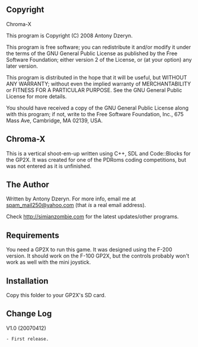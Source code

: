 Copyright
---------

  Chroma-X

  This program is Copyright (C) 2008 Antony Dzeryn.

  This program is free software; you can redistribute it and/or modify
  it under the terms of the GNU General Public License as published by
  the Free Software Foundation; either version 2 of the License, or
  (at your option) any later version.

  This program is distributed in the hope that it will be useful,
  but WITHOUT ANY WARRANTY; without even the implied warranty of
  MERCHANTABILITY or FITNESS FOR A PARTICULAR PURPOSE.  See the
  GNU General Public License for more details.

  You should have received a copy of the GNU General Public License
  along with this program; if not, write to the Free Software
  Foundation, Inc., 675 Mass Ave, Cambridge, MA 02139, USA.


Chroma-X
--------

  This is a vertical shoot-em-up written using C++, SDL and Code::Blocks for the
  GP2X.  It was created for one of the PDRoms coding competitions, but was not
  entered as it is unfinished.


The Author
----------

  Written by Antony Dzeryn.  For more info, email me at spam_mail250@yahoo.com
  (that *is* a real email address).
  
  Check http://simianzombie.com for the latest updates/other programs.


Requirements
------------

  You need a GP2X to run this game.  It was designed using the F-200 version.
  It should work on the F-100 GP2X, but the controls probably won't work as well
  with the mini joystick.


Installation
------------

  Copy this folder to your GP2X's SD card.

 
Change Log
----------

  V1.0 (20070412)
  
    - First release.